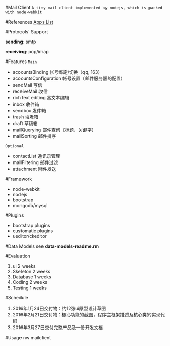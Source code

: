 #Mail Client
```A tiny mail client implemented by nodejs, which is packed with node-webkit```

#References
[Apps List](https://github.com/nwjs/nw.js/wiki/List-of-apps-and-companies-using-nw.js)

#Protocols' Support

**sending**: smtp

**receiving**: pop/imap

#Features
  ```Main```
  
  * accountsBinding 帐号绑定/切换（qq, 163）
  * accountsConfiguration 帐号设置（邮件服务器的配置）
  * sendMail 写信
  * receiveMail 收信
  * richText editing 富文本编辑
  * inbox 收件箱
  * sendbox 发件箱
  * trash 垃圾箱
  * draft 草稿箱
  * mailQuerying 邮件查询（标题、关键字）
  * mailSorting 邮件排序
  
  ```Optional```
  
  - contactList 通讯录管理
  - mailFiltering 邮件过滤
  - attachment 附件发送

#Framework
  * node-webkit
  * nodejs
  * bootstrap
  * mongodb/mysql

#Plugins
  * bootstrap plugins
  * customatic plugins
  * ueditor/ckeditor

#Data Models
  see **data-models-readme.rm**
	
#Evaluation
1. ui 2 weeks
2. Skeleton 2 weeks
3. Database 1 weeks
4. Coding 2 weeks
5. Testing 1 weeks

#Schedule
1. 2016年1月24日交付物：约12张ui原型设计草图
2. 2016年2月21日交付物：核心功能的截图，程序主框架描述及核心类的实现代码
3. 2016年3月27日交付完整产品及一份开发文档


#Usage
  nw mailclient
	
